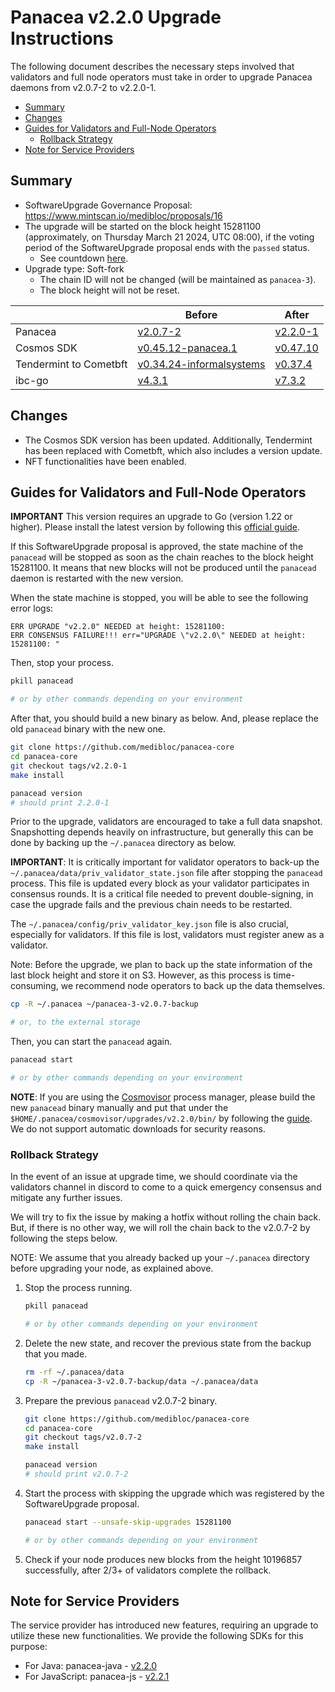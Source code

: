 # Panacea v2.2.0 Upgrade Instructions

The following document describes the necessary steps involved that validators and
full node operators must take in order to upgrade Panacea daemons from v2.0.7-2 to v2.2.0-1.

- [Summary](#summary)
- [Changes](#changes)
- [Guides for Validators and Full-Node Operators](#guides-for-validators-and-full-node-operators)
    - [Rollback Strategy](#rollback-strategy)
- [Note for Service Providers](#note-for-service-providers)


## Summary

- SoftwareUpgrade Governance Proposal: https://www.mintscan.io/medibloc/proposals/16
- The upgrade will be started on the block height 15281100 (approximately, on Thursday March 21 2024, UTC 08:00), if the
  voting period of the SoftwareUpgrade proposal ends with the `passed` status.
    - See countdown [here](https://www.mintscan.io/medibloc/blocks/15281100).
- Upgrade type: Soft-fork
    - The chain ID will not be changed (will be maintained as `panacea-3`).
    - The block height will not be reset.

|                        | Before                                                                                          | After                                                                      |
|------------------------|-------------------------------------------------------------------------------------------------|----------------------------------------------------------------------------|
| Panacea                | [v2.0.7-2](https://github.com/medibloc/panacea-core/releases/tag/v2.0.7-2)                      | [v2.2.0-1](https://github.com/medibloc/panacea-core/releases/tag/v2.2.0-1) |
| Cosmos SDK             | [v0.45.12-panacea.1](https://github.com/medibloc/cosmos-sdk/releases/tag/v0.45.12-panacea.1)    | [v0.47.10](https://github.com/cosmos/cosmos-sdk/releases/tag/v0.47.10)     |
| Tendermint to Cometbft | [v0.34.24-informalsystems](https://github.com/informalsystems/tendermint/releases/tag/v0.34.24) | [v0.37.4](https://github.com/cometbft/cometbft/releases/tag/v0.37.4)       |
| ibc-go                 | [v4.3.1](https://github.com/cosmos/ibc-go/releases/tag/v4.3.1)                                  | [v7.3.2](https://github.com/cosmos/ibc-go/releases/tag/v7.3.2)             |


## Changes

- The Cosmos SDK version has been updated. Additionally, Tendermint has been replaced with Cometbft, which also includes a version update.
- NFT functionalities have been enabled.


## Guides for Validators and Full-Node Operators

**IMPORTANT** This version requires an upgrade to Go (version 1.22 or higher). 
Please install the latest version by following this [official guide](https://go.dev/doc/install).

If this SoftwareUpgrade proposal is approved, the state machine of the `panacead` will be stopped as soon as the chain
reaches to the block height 15281100.
It means that new blocks will not be produced until the `panacead` daemon is restarted with the new version.

When the state machine is stopped, you will be able to see the following error logs:

```
ERR UPGRADE "v2.2.0" NEEDED at height: 15281100:
ERR CONSENSUS FAILURE!!! err="UPGRADE \"v2.2.0\" NEEDED at height: 15281100: "
```

Then, stop your process.

```bash
pkill panacead

# or by other commands depending on your environment
```

After that, you should build a new binary as below. And, please replace the old `panacead` binary with the new one.

```bash
git clone https://github.com/medibloc/panacea-core
cd panacea-core
git checkout tags/v2.2.0-1
make install

panacead version
# should print 2.2.0-1
```

Prior to the upgrade, validators are encouraged to take a full data snapshot. Snapshotting depends heavily on
infrastructure, but generally this can be done by backing up the `~/.panacea` directory as below.<br>

**IMPORTANT**: It is critically important for validator operators to back-up
the `~/.panacea/data/priv_validator_state.json` file after stopping the `panacead` process. This file is updated every
block as your validator participates in consensus rounds. It is a critical file needed to prevent double-signing, in
case the upgrade fails and the previous chain needs to be restarted.

The `~/.panacea/config/priv_validator_key.json` file is also crucial, especially for validators. If this file is lost, validators must register anew as a validator.

Note: Before the upgrade, we plan to back up the state information of the last block height and store it on S3. However, as this process is time-consuming, we recommend node operators to back up the data themselves.

```bash
cp -R ~/.panacea ~/panacea-3-v2.0.7-backup

# or, to the external storage
```

Then, you can start the `panacead` again.

```bash
panacead start

# or by other commands depending on your environment
```

**NOTE**:
If you are using the [Cosmovisor](https://medibloc.gitbook.io/panacea-core/guide/cosmovisor) process manager, please
build the new `panacead` binary manually and put that under the `$HOME/.panacea/cosmovisor/upgrades/v2.2.0/bin/` by
following the [guide](https://medibloc.gitbook.io/panacea-core/guide/cosmovisor#cosmovisor-setup). We do not support
automatic downloads for security reasons.

### Rollback Strategy

In the event of an issue at upgrade time, we should coordinate via the validators channel in discord to come to a quick
emergency consensus and mitigate any further issues.

We will try to fix the issue by making a hotfix without rolling the chain back.
But, if there is no other way, we will roll the chain back to the v2.0.7-2 by following the steps below.

NOTE: We assume that you already backed up your `~/.panacea` directory before upgrading your node, as explained above.

1. Stop the process running.
    ```bash
    pkill panacead

    # or by other commands depending on your environment
    ```
2. Delete the new state, and recover the previous state from the backup that you made.
    ```bash
    rm -rf ~/.panacea/data
    cp -R ~/panacea-3-v2.0.7-backup/data ~/.panacea/data
    ```
3. Prepare the previous `panacead` v2.0.7-2 binary.
    ```bash
    git clone https://github.com/medibloc/panacea-core
    cd panacea-core
    git checkout tags/v2.0.7-2
    make install

    panacead version
    # should print v2.0.7-2
    ```
4. Start the process with skipping the upgrade which was registered by the SoftwareUpgrade proposal.
    ```bash
    panacead start --unsafe-skip-upgrades 15281100

    # or by other commands depending on your environment
    ```
5. Check if your node produces new blocks from the height 10196857 successfully, after 2/3+ of validators complete the
   rollback.
 

## Note for Service Providers

The service provider has introduced new features, requiring an upgrade to utilize these new functionalities. 
We provide the following SDKs for this purpose:

- For Java: panacea-java - [v2.2.0](https://github.com/medibloc/panacea-java/releases/tag/v2.2.0)
- For JavaScript: panacea-js - [v2.2.1](https://github.com/medibloc/panacea-js/releases/tag/v2.2.1)

